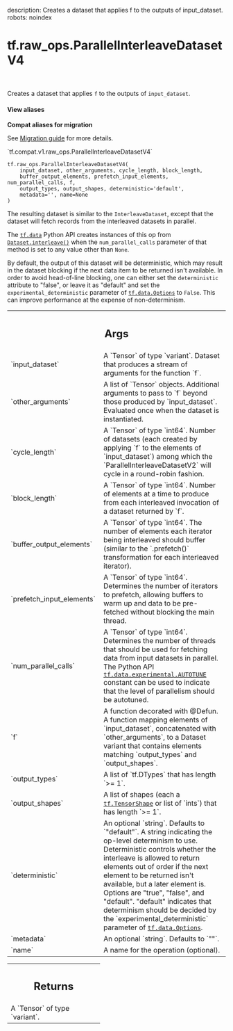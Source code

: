 description: Creates a dataset that applies f to the outputs of input_dataset.
robots: noindex

# tf.raw_ops.ParallelInterleaveDatasetV4

<!-- Insert buttons and diff -->

<table class="tfo-notebook-buttons tfo-api nocontent" align="left">

</table>



Creates a dataset that applies `f` to the outputs of `input_dataset`.

<section class="expandable">
  <h4 class="showalways">View aliases</h4>
  <p>
<b>Compat aliases for migration</b>
<p>See
<a href="https://www.tensorflow.org/guide/migrate">Migration guide</a> for
more details.</p>
<p>`tf.compat.v1.raw_ops.ParallelInterleaveDatasetV4`</p>
</p>
</section>

<pre class="devsite-click-to-copy prettyprint lang-py tfo-signature-link">
<code>tf.raw_ops.ParallelInterleaveDatasetV4(
    input_dataset, other_arguments, cycle_length, block_length,
    buffer_output_elements, prefetch_input_elements, num_parallel_calls, f,
    output_types, output_shapes, deterministic=&#x27;default&#x27;,
    metadata=&#x27;&#x27;, name=None
)
</code></pre>



<!-- Placeholder for "Used in" -->

The resulting dataset is similar to the `InterleaveDataset`, except that the
dataset will fetch records from the interleaved datasets in parallel.

The <a href="../../tf/data.md"><code>tf.data</code></a> Python API creates instances of this op from
<a href="../../tf/data/Dataset.md#interleave"><code>Dataset.interleave()</code></a> when the `num_parallel_calls` parameter of that method
is set to any value other than `None`.

By default, the output of this dataset will be deterministic, which may result
in the dataset blocking if the next data item to be returned isn't available.
In order to avoid head-of-line blocking, one can either set the `deterministic`
attribute to "false", or leave it as "default" and set the
`experimental_deterministic` parameter of <a href="../../tf/data/Options.md"><code>tf.data.Options</code></a> to `False`.
This can improve performance at the expense of non-determinism.

<!-- Tabular view -->
 <table class="responsive fixed orange">
<colgroup><col width="214px"><col></colgroup>
<tr><th colspan="2"><h2 class="add-link">Args</h2></th></tr>

<tr>
<td>
`input_dataset`
</td>
<td>
A `Tensor` of type `variant`.
Dataset that produces a stream of arguments for the function `f`.
</td>
</tr><tr>
<td>
`other_arguments`
</td>
<td>
A list of `Tensor` objects.
Additional arguments to pass to `f` beyond those produced by `input_dataset`.
Evaluated once when the dataset is instantiated.
</td>
</tr><tr>
<td>
`cycle_length`
</td>
<td>
A `Tensor` of type `int64`.
Number of datasets (each created by applying `f` to the elements of
`input_dataset`) among which the `ParallelInterleaveDatasetV2` will cycle in a
round-robin fashion.
</td>
</tr><tr>
<td>
`block_length`
</td>
<td>
A `Tensor` of type `int64`.
Number of elements at a time to produce from each interleaved invocation of a
dataset returned by `f`.
</td>
</tr><tr>
<td>
`buffer_output_elements`
</td>
<td>
A `Tensor` of type `int64`.
The number of elements each iterator being interleaved should buffer (similar
to the `.prefetch()` transformation for each interleaved iterator).
</td>
</tr><tr>
<td>
`prefetch_input_elements`
</td>
<td>
A `Tensor` of type `int64`.
Determines the number of iterators to prefetch, allowing buffers to warm up and
data to be pre-fetched without blocking the main thread.
</td>
</tr><tr>
<td>
`num_parallel_calls`
</td>
<td>
A `Tensor` of type `int64`.
Determines the number of threads that should be used for fetching data from
input datasets in parallel. The Python API <a href="../../tf/data/experimental.md#AUTOTUNE"><code>tf.data.experimental.AUTOTUNE</code></a>
constant can be used to indicate that the level of parallelism should be autotuned.
</td>
</tr><tr>
<td>
`f`
</td>
<td>
A function decorated with @Defun.
A function mapping elements of `input_dataset`, concatenated with
`other_arguments`, to a Dataset variant that contains elements matching
`output_types` and `output_shapes`.
</td>
</tr><tr>
<td>
`output_types`
</td>
<td>
A list of `tf.DTypes` that has length `>= 1`.
</td>
</tr><tr>
<td>
`output_shapes`
</td>
<td>
A list of shapes (each a <a href="../../tf/TensorShape.md"><code>tf.TensorShape</code></a> or list of `ints`) that has length `>= 1`.
</td>
</tr><tr>
<td>
`deterministic`
</td>
<td>
An optional `string`. Defaults to `"default"`.
A string indicating the op-level determinism to use. Deterministic controls
whether the interleave is allowed to return elements out of order if the next
element to be returned isn't available, but a later element is. Options are
"true", "false", and "default". "default" indicates that determinism should be
decided by the `experimental_deterministic` parameter of <a href="../../tf/data/Options.md"><code>tf.data.Options</code></a>.
</td>
</tr><tr>
<td>
`metadata`
</td>
<td>
An optional `string`. Defaults to `""`.
</td>
</tr><tr>
<td>
`name`
</td>
<td>
A name for the operation (optional).
</td>
</tr>
</table>



<!-- Tabular view -->
 <table class="responsive fixed orange">
<colgroup><col width="214px"><col></colgroup>
<tr><th colspan="2"><h2 class="add-link">Returns</h2></th></tr>
<tr class="alt">
<td colspan="2">
A `Tensor` of type `variant`.
</td>
</tr>

</table>

